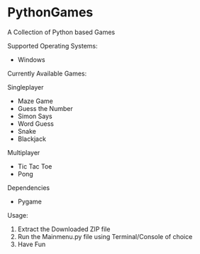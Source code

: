 # PythonGames
A Collection of Python based Games

Supported Operating Systems:
- Windows

Currently Available Games:
  
  Singleplayer
  - Maze Game
  - Guess the Number
  - Simon Says
  - Word Guess
  - Snake
  - Blackjack
  
  Multiplayer
  - Tic Tac Toe
  - Pong

Dependencies
- Pygame

Usage:
1. Extract the Downloaded ZIP file
2. Run the Mainmenu.py file using Terminal/Console of choice
3. Have Fun

